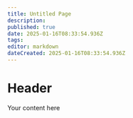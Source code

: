 ```yaml
---
title: Untitled Page
description: 
published: true
date: 2025-01-16T08:33:54.936Z
tags: 
editor: markdown
dateCreated: 2025-01-16T08:33:54.936Z
---
```


# Header
Your content here